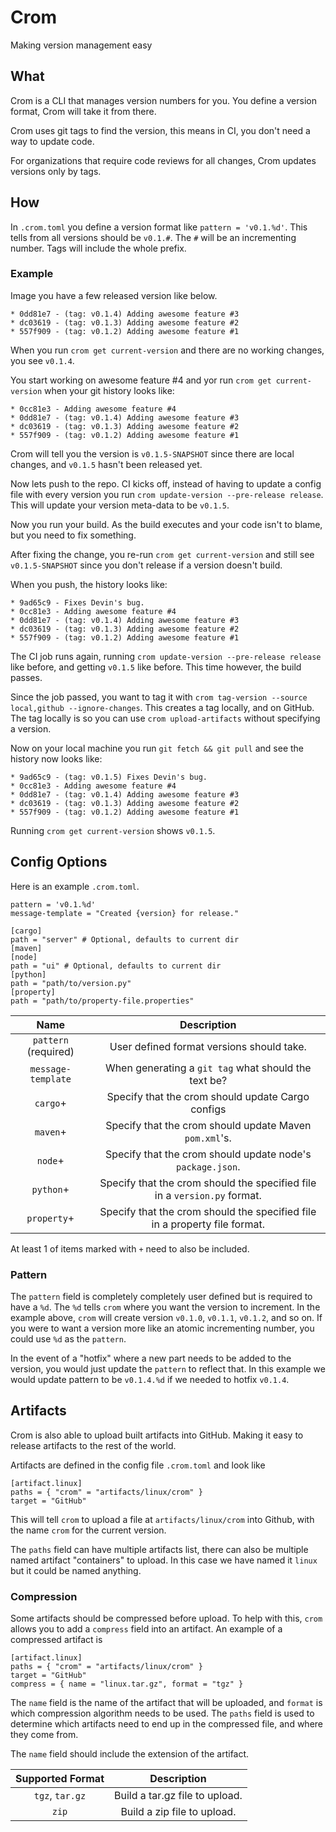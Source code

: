 # Crom
Making version management easy

## What
Crom is a CLI that manages version numbers for you. You define a version format, Crom will take it from there.

Crom uses git tags to find the version, this means in CI, you don't need a way to update code.

For organizations that require code reviews for all changes, Crom updates versions only by tags.

## How
In `.crom.toml` you define a version format like `pattern = 'v0.1.%d'`. This tells from all versions should be `v0.1.#`. The `#` will be an incrementing number. Tags will include the whole prefix.

### Example

Image you have a few released version like below.

```
* 0dd81e7 - (tag: v0.1.4) Adding awesome feature #3
* dc03619 - (tag: v0.1.3) Adding awesome feature #2
* 557f909 - (tag: v0.1.2) Adding awesome feature #1
```

When you run `crom get current-version` and there are no working changes, you see `v0.1.4`.

You start working on awesome feature #4 and yor run `crom get current-version` when your git history looks like:

```
* 0cc81e3 - Adding awesome feature #4
* 0dd81e7 - (tag: v0.1.4) Adding awesome feature #3
* dc03619 - (tag: v0.1.3) Adding awesome feature #2
* 557f909 - (tag: v0.1.2) Adding awesome feature #1
```

Crom will tell you the version is `v0.1.5-SNAPSHOT` since there are local changes, and `v0.1.5` hasn't been released yet.

Now lets push to the repo. CI kicks off, instead of having to update a config file with every version you run `crom update-version --pre-release release`. This will update your version meta-data to be `v0.1.5`. 

Now you run your build. As the build executes and your code isn't to blame, but you need to fix something.

After fixing the change, you re-run `crom get current-version` and still see `v0.1.5-SNAPSHOT` since you don't release if a version doesn't build.

When you push, the history looks like:

```
* 9ad65c9 - Fixes Devin's bug.
* 0cc81e3 - Adding awesome feature #4
* 0dd81e7 - (tag: v0.1.4) Adding awesome feature #3
* dc03619 - (tag: v0.1.3) Adding awesome feature #2
* 557f909 - (tag: v0.1.2) Adding awesome feature #1
```

The CI job runs again, running `crom update-version --pre-release release` like before, and getting `v0.1.5` like before. This time however, the build passes.

Since the job passed, you want to tag it with `crom tag-version --source local,github --ignore-changes`. This creates a tag locally, and on GitHub. The tag locally is so you can use `crom upload-artifacts` without specifying a version.

Now on your local machine you run `git fetch && git pull` and see the history now looks like:

```
* 9ad65c9 - (tag: v0.1.5) Fixes Devin's bug.
* 0cc81e3 - Adding awesome feature #4
* 0dd81e7 - (tag: v0.1.4) Adding awesome feature #3
* dc03619 - (tag: v0.1.3) Adding awesome feature #2
* 557f909 - (tag: v0.1.2) Adding awesome feature #1
```

Running `crom get current-version` shows `v0.1.5`.

## Config Options
Here is an example `.crom.toml`.

```
pattern = 'v0.1.%d'
message-template = "Created {version} for release."

[cargo]
path = "server" # Optional, defaults to current dir
[maven]
[node]
path = "ui" # Optional, defaults to current dir
[python]
path = "path/to/version.py"
[property]
path = "path/to/property-file.properties"
```


|         Name         |                                Description                                 |
| :------------------: | :------------------------------------------------------------------------: |
| `pattern` (required) |                 User defined format versions should take.                  |
|  `message-template`  |            When generating a `git tag` what should the text be?            |
|       `cargo`+       |             Specify that the crom should update Cargo configs              |
|       `maven`+       |           Specify that the crom should update Maven `pom.xml`'s.           |
|       `node`+        |         Specify that the crom should update node's `package.json`.         |
|      `python`+       | Specify that the crom should the specified file in a `version.py` format.  |
|     `property`+      | Specify that the crom should the specified file in a property file format. |

At least 1 of items marked with `+` need to also be included. 

### Pattern

The `pattern` field is completely completely user defined but is required to have a `%d`. The `%d` tells `crom` where you want the version to increment. In the example above, `crom` will create version `v0.1.0`, `v0.1.1`, `v0.1.2`, and so on. If you were to want a version more like an atomic incrementing number, you could use `%d` as the `pattern`.

In the event of a "hotfix" where a new part needs to be added to the version, you would just update the `pattern` to reflect that. In this example we would update pattern to be `v0.1.4.%d` if we needed to hotfix `v0.1.4`.

## Artifacts
Crom is also able to upload built artifacts into GitHub. Making it easy to release artifacts to the rest of the world.

Artifacts are defined in the config file `.crom.toml` and look like

```
[artifact.linux]
paths = { "crom" = "artifacts/linux/crom" }
target = "GitHub"
```

This will tell `crom` to upload a file at `artifacts/linux/crom` into Github, with the name `crom` for the current version.

The `paths` field can have multiple artifacts list, there can also be multiple named artifact "containers" to upload. In this case we have named it `linux` but it could be named anything.

### Compression
Some artifacts should be compressed before upload. To help with this, `crom` allows you to add a `compress` field into an artifact. An example of a compressed artifact is

```
[artifact.linux]
paths = { "crom" = "artifacts/linux/crom" }
target = "GitHub"
compress = { name = "linux.tar.gz", format = "tgz" }
```

The `name` field is the name of the artifact that will be uploaded, and `format` is which compression algorithm needs to be used. The `paths` field is used to determine which artifacts need to end up in the compressed file, and where they come from.

The `name` field should include the extension of the artifact.

| Supported Format |          Description           |
| :--------------: | :----------------------------: |
| `tgz`, `tar.gz`  | Build a tar.gz file to upload. |
|      `zip`       |  Build a zip file to upload.   |
